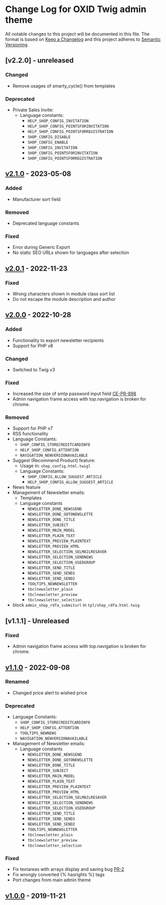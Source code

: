 # Change Log for OXID Twig admin theme

All notable changes to this project will be documented in this file.
The format is based on [Keep a Changelog](http://keepachangelog.com/)
and this project adheres to [Semantic Versioning](http://semver.org/).

## [v2.2.0] - unreleased

### Changed
- Remove usages of smarty_cycle() from templates

### Deprecated
- Private Sales Invite:
  - Language constants:
    - `HELP_SHOP_CONFIG_INVITATION`
    - `HELP_SHOP_CONFIG_POINTSFORINVITATION`
    - `HELP_SHOP_CONFIG_POINTSFORREGISTRATION`
    - `SHOP_CONFIG_DISABLE`
    - `SHOP_CONFIG_ENABLE`
    - `SHOP_CONFIG_INVITATION`
    - `SHOP_CONFIG_POINTSFORINVITATION`
    - `SHOP_CONFIG_POINTSFORREGISTRATION`

## [v2.1.0] - 2023-05-08

### Added
- Manufacturer sort field

### Removed
- Deprecated language constants

### Fixed
- Error during Generic Export
- No static SEO URLs shown for languages after selection

## [v2.0.1] - 2022-11-23

### Fixed
- Wrong characters shown in module class sort list
- Do not escape the module description and author

## [v2.0.0] - 2022-10-28

### Added
- Functionality to export newsletter recipients
- Support for PHP v8

### Changed
- Switched to Twig v3

### Fixed
- Increased the size of smtp password input field [CE-PR-898](https://github.com/OXID-eSales/oxideshop_ce/pull/898)
- Admin navigation frame access with top.navigation is broken for chrome.

### Removed
- Support for PHP v7
- RSS functionality
- Language Constants:
    - `SHOP_CONFIG_STORECREDITCARDINFO`
    - `HELP_SHOP_CONFIG_ATTENTION`
    - `NAVIGATION_NEWVERSIONAVAILABLE`
- Suggest (Recommend Product) feature:
    - Usage in: `shop_config.html.twigl`
    - Language Constants: 
        - `SHOP_CONFIG_ALLOW_SUGGEST_ARTICLE`
        - `HELP_SHOP_CONFIG_ALLOW_SUGGEST_ARTICLE`
- News feature
- Management of Newsletter emails:
  - Templates
  - Language constants
    - `NEWSLETTER_DONE_NEWSSEND`
    - `NEWSLETTER_DONE_GOTONEWSLETTE`
    - `NEWSLETTER_DONE_TITLE`
    - `NEWSLETTER_SUBJECT`
    - `NEWSLETTER_MAIN_MODEL`
    - `NEWSLETTER_PLAIN_TEXT`
    - `NEWSLETTER_PREVIEW_PLAINTEXT`
    - `NEWSLETTER_PREVIEW_HTML`
    - `NEWSLETTER_SELECTION_SELMAILRESAVER`
    - `NEWSLETTER_SELECTION_SENDNEWS`
    - `NEWSLETTER_SELECTION_USEDGROUP`
    - `NEWSLETTER_SEND_TITLE`
    - `NEWSLETTER_SEND_SEND1`
    - `NEWSLETTER_SEND_SEND2`
    - `TOOLTIPS_NEWNEWSLETTER`
    - `tbclnewsletter_plain`
    - `tbclnewsletter_preview`
    - `tbclnewsletter_selection`
- block `admin_shop_rdfa_submiturl` in `tpl/shop_rdfa.html.twig`

## [v1.1.1] - Unreleased

### Fixed
- Admin navigation frame access with top.navigation is broken for chrome. 

## [v1.1.0] - 2022-09-08

### Renamed
- Changed price alert to wished price

### Deprecated
- Language Constants:
    - `SHOP_CONFIG_STORECREDITCARDINFO`
    - `HELP_SHOP_CONFIG_ATTENTION`
    - `TOOLTIPS_NEWNEWS`
    - `NAVIGATION_NEWVERSIONAVAILABLE`
- Management of Newsletter emails:
  - Language constants
    - `NEWSLETTER_DONE_NEWSSEND`
    - `NEWSLETTER_DONE_GOTONEWSLETTE`
    - `NEWSLETTER_DONE_TITLE`
    - `NEWSLETTER_SUBJECT`
    - `NEWSLETTER_MAIN_MODEL`
    - `NEWSLETTER_PLAIN_TEXT`
    - `NEWSLETTER_PREVIEW_PLAINTEXT`
    - `NEWSLETTER_PREVIEW_HTML`
    - `NEWSLETTER_SELECTION_SELMAILRESAVER`
    - `NEWSLETTER_SELECTION_SENDNEWS`
    - `NEWSLETTER_SELECTION_USEDGROUP`
    - `NEWSLETTER_SEND_TITLE`
    - `NEWSLETTER_SEND_SEND1`
    - `NEWSLETTER_SEND_SEND2`
    - `TOOLTIPS_NEWNEWSLETTER`
    - `tbclnewsletter_plain`
    - `tbclnewsletter_preview`
    - `tbclnewsletter_selection`

### Fixed
- Fix textareas with arrays display and saving bug [PR-2](https://github.com/OXID-eSales/twig-admin-theme/pull/2)
- Fix wrongly converted {% hasrights %} tags
- Port changes from main admin theme

## [v1.0.0] - 2019-11-21

[v2.1.0]: https://github.com/OXID-eSales/twig-admin-theme/compare/v2.0.1...v2.1.0
[v2.0.1]: https://github.com/OXID-eSales/twig-admin-theme/compare/v2.0.0...v2.0.1
[v2.0.0]: https://github.com/OXID-eSales/twig-admin-theme/compare/v1.1.0...v2.0.0
[v1.1.0]: https://github.com/OXID-eSales/twig-admin-theme/compare/v1.0.0...v1.1.0
[v1.0.0]: https://github.com/OXID-eSales/twig-admin-theme/releases/tag/v1.0.0
